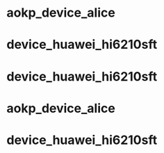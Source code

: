 # aokp_device_alice
# device_huawei_hi6210sft
# device_huawei_hi6210sft
# aokp_device_alice
# device_huawei_hi6210sft

